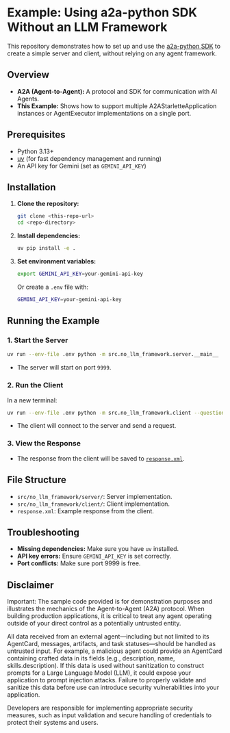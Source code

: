 # Example: Using a2a-python SDK Without an LLM Framework

This repository demonstrates how to set up and use the [a2a-python SDK](https://github.com/google/a2a-python) to create a simple server and client, without relying on any agent framework.

## Overview

- **A2A (Agent-to-Agent):** A protocol and SDK for communication with AI Agents.
- **This Example:** Shows how to support multiple A2AStarletteApplication instances or AgentExecutor implementations on a single port.

## Prerequisites

- Python 3.13+
- [uv](https://github.com/astral-sh/uv) (for fast dependency management and running)
- An API key for Gemini (set as `GEMINI_API_KEY`)

## Installation

1. **Clone the repository:**

   ```bash
   git clone <this-repo-url>
   cd <repo-directory>
   ```

2. **Install dependencies:**

   ```bash
   uv pip install -e .
   ```

3. **Set environment variables:**

   ```bash
   export GEMINI_API_KEY=your-gemini-api-key
   ```

   Or create a `.env` file with:

   ```sh
   GEMINI_API_KEY=your-gemini-api-key
   ```

## Running the Example

### 1. Start the Server

```bash
uv run --env-file .env python -m src.no_llm_framework.server.__main__
```

- The server will start on port `9999`.

### 2. Run the Client

In a new terminal:

```bash
uv run --env-file .env python -m src.no_llm_framework.client --question "What is A2A protocol?"
```

- The client will connect to the server and send a request.

### 3. View the Response

- The response from the client will be saved to [`response.xml`](./response.xml).

## File Structure

- `src/no_llm_framework/server/`: Server implementation.
- `src/no_llm_framework/client/`: Client implementation.
- `response.xml`: Example response from the client.

## Troubleshooting

- **Missing dependencies:** Make sure you have `uv` installed.
- **API key errors:** Ensure `GEMINI_API_KEY` is set correctly.
- **Port conflicts:** Make sure port 9999 is free.

## Disclaimer

Important: The sample code provided is for demonstration purposes and illustrates the mechanics of the Agent-to-Agent (A2A) protocol. When building production applications, it is critical to treat any agent operating outside of your direct control as a potentially untrusted entity.

All data received from an external agent—including but not limited to its AgentCard, messages, artifacts, and task statuses—should be handled as untrusted input. For example, a malicious agent could provide an AgentCard containing crafted data in its fields (e.g., description, name, skills.description). If this data is used without sanitization to construct prompts for a Large Language Model (LLM), it could expose your application to prompt injection attacks.  Failure to properly validate and sanitize this data before use can introduce security vulnerabilities into your application.

Developers are responsible for implementing appropriate security measures, such as input validation and secure handling of credentials to protect their systems and users.
